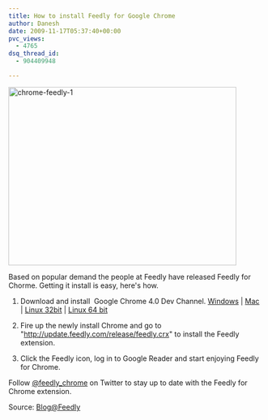 ```yaml
---
title: How to install Feedly for Google Chrome
author: Danesh
date: 2009-11-17T05:37:40+00:00
pvc_views:
  - 4765
dsq_thread_id:
  - 904409948

---
```

[<img loading="lazy" class="alignnone size-medium wp-image-1858" title="chrome-feedly-1" src="/wp-content/uploads/2009/11/chrome-feedly-1-450x352.png" alt="chrome-feedly-1" width="450" height="352" srcset="/wp-content/uploads/2009/11/chrome-feedly-1-450x352.png 450w, /wp-content/uploads/2009/11/chrome-feedly-1-1024x801.png 1024w, /wp-content/uploads/2009/11/chrome-feedly-1.png 1094w" sizes="(max-width: 450px) 100vw, 450px" />][1]

Based on popular demand the people at Feedly have released Feedly for Chorme. Getting it install is easy, here's how.

1. Download and install  Google Chrome 4.0 Dev Channel. [Windows][2] | [Mac][3] | [Linux 32bit][4] | [Linux 64 bit][5]

2. Fire up the newly install Chrome and go to "<http://update.feedly.com/release/feedly.crx>" to install the Feedly extension.

3. Click the Feedly icon, log in to Google Reader and start enjoying Feedly for Chrome.

Follow [@feedly_chrome][6] on Twitter to stay up to date with the Feedly for Chrome extension.

Source: [Blog@Feedly][7]

 [1]: /wp-content/uploads/2009/11/chrome-feedly-1.png
 [2]: http://www.google.com/chrome/eula.html?extra=devchannel
 [3]: http://www.google.com/chrome/intl/en/eula_dev.html?dl=mac
 [4]: http://www.google.com/chrome/intl/en/eula_dev.html?dl=unstable_i386_deb
 [5]: http://www.google.com/chrome/intl/en/eula_dev.html?dl=unstable_amd64_deb
 [6]: http://www.twitter.com/feedly_chrome
 [7]: http://blog.feedly.com